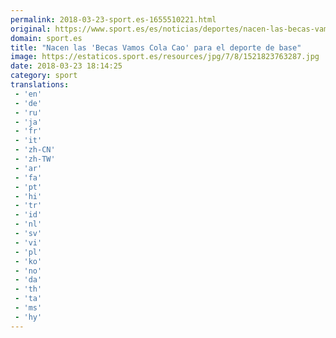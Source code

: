 ```yaml
---
permalink: 2018-03-23-sport.es-1655510221.html
original: https://www.sport.es/es/noticias/deportes/nacen-las-becas-vamos-cola-cao-para-deporte-base-6712092?utm_source=rss-noticias&utm_medium=feed&utm_campaign=deportes
domain: sport.es
title: "Nacen las 'Becas Vamos Cola Cao' para el deporte de base"
image: https://estaticos.sport.es/resources/jpg/7/8/1521823763287.jpg
date: 2018-03-23 18:14:25
category: sport
translations: 
 - 'en'
 - 'de'
 - 'ru'
 - 'ja'
 - 'fr'
 - 'it'
 - 'zh-CN'
 - 'zh-TW'
 - 'ar'
 - 'fa'
 - 'pt'
 - 'hi'
 - 'tr'
 - 'id'
 - 'nl'
 - 'sv'
 - 'vi'
 - 'pl'
 - 'ko'
 - 'no'
 - 'da'
 - 'th'
 - 'ta'
 - 'ms'
 - 'hy'
---
```


